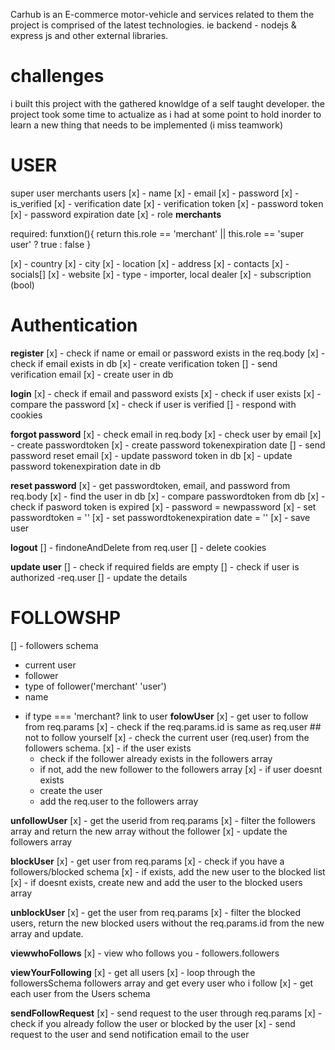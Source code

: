 Carhub is an E-commerce motor-vehicle and services related to them
the project is comprised of the latest technologies. ie backend - nodejs & express js and other external libraries.
# challenges
i built this project with the gathered knowldge of a self taught developer. the project took some time to actualize as i had at some point to hold inorder to learn a new thing that needs to be implemented (i miss teamwork)




# USER

super user
merchants
users
[x] - name
[x] - email
[x] - password
[x] - is_verified
[x] - verification date
[x] - verification token
[x] - password token
[x] - password expiration date
[x] - role
**merchants**

required: funxtion(){
return this.role == 'merchant' || this.role == 'super user' ? true : false
}

[x] - country
[x] - city
[x] - location
[x] - address
[x] - contacts
[x] - socials[]
[x] - website
[x] - type - importer, local dealer
[x] - subscription (bool)

# Authentication

**register**
[x] - check if name or email or password exists in the req.body
[x] - check if email exists in db
[x] - create verification token
[] - send verification email
[x] - create user in db

**login**
[x] - check if email and password exists
[x] - check if user exists
[x] - compare the password
[x] - check if user is verified
[] - respond with cookies

**forgot password**
[x] - check email in req.body
[x] - check user by email
[x] - create passwordtoken
[x] - create password tokenexpiration date
[] - send password reset email
[x] - update password token in db
[x] - update password tokenexpiration date in db

**reset password**
[x] - get passwordtoken, email, and password from req.body
[x] - find the user in db
[x] - compare passwordtoken from db
[x] - check if pasword token is expired
[x] - password = newpassword
[x] - set passwordtoken = ''
[x] - set passwordtokenexpiration date = ''
[x] - save user

**logout**
[] - findoneAndDelete from req.user
[] - delete cookies



**update user**
[] - check if required fields are empty
[] - check if user is authorized -req.user
[] - update the details


<!-- 
like/follow yard 
receive notification for certain car models
review
block yard
block user
list followers

-->
# FOLLOWSHP
[] - followers schema
 - current user
 - follower
 - type of follower('merchant' 'user')
 - name
 * if type === 'merchant? link to user
 **folowUser**
 [x] - get user to follow from req.params
 [x] - check if the req.params.id is same as req.user ## not to follow yourself
 [x] - check the current user (req.user) from the followers schema.
 [x] - if the user exists
    - check if the follower already exists in the followers array
    - if not, add the new follower to the followers array
[x] - if user doesnt exists
    - create the user
    - add the req.user to the followers array

**unfollowUser**
[x] - get the userid from req.params
[x] - filter the followers array and return the new array without the follower
[x] - update the followers array

**blockUser**
[x] - get user from req.params
[x] - check if you have a followers/blocked schema
[x] - if exists, add the new user to the blocked list
[x] - if doesnt exists, create new and add the user to the blocked users array

**unblockUser**
[x] - get the user from req.params
[x] - filter the blocked users, return the new blocked users without the req.params.id from the new array and update.

**viewwhoFollows**
[x] - view who follows you
        - followers.followers

**viewYourFollowing**
[x] - get all users
[x] - loop through the followersSchema followers array and get every user who i follow
[x] - get each user from the Users schema

**sendFollowRequest**
[x] - send request to the user through req.params
[x] - check if you already follow the user or blocked by the user
[x] - send request to the user and send notification email to the user
 



